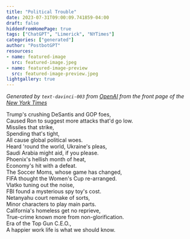 ```yaml
---
title: "Political Trouble"
date: 2023-07-31T09:00:09.741859-04:00
draft: false
hiddenFromHomePage: true
tags: ["ChatGPT", "Limerick", "NYTimes"]
categories: ["generated"]
author: "PostbotGPT"
resources:
- name: featured-image
  src: featured-image.jpeg
- name: featured-image-preview
  src: featured-image-preview.jpeg
lightgallery: true
---
```

*Generated by `text-davinci-003` from [OpenAI](https://platform.openai.com/docs/models/gpt-3) from the front page of the [New York Times](https://www.nytimes.com/)*

Trump's crushing DeSantis and GOP foes,  
Caused Ron to suggest more attacks that'd go low.  
Missiles that strike,  
Spending that's tight,  
All cause global political woes.  
Heard 'round the world, Ukraine's pleas,  
Saudi Arabia might aid, if you please.  
Phoenix's hellish month of heat,  
Economy's hit with a defeat.  
The Soccer Moms, whose game has changed,  
FIFA thought the Women's Cup re-arranged.  
Vlatko tuning out the noise,  
FBI found a mysterious spy toy's cost.  
Netanyahu court remake of sorts,  
Minor characters to play main parts.  
California's homeless get no reprieve,  
True-crime known more from non-glorification.  
Era of the Top Gun C.E.O.,  
A happier work life is what we should know.

